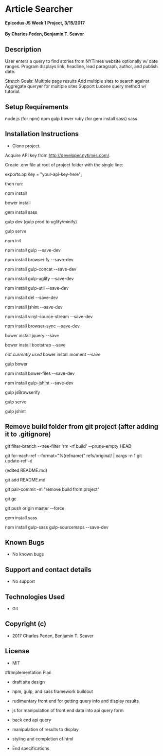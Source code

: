 # Article Searcher

#### Epicodus JS Week 1 Project, 3/15/2017

#### By Charles Peden, Benjamin T. Seaver

## Description

User enters a query to find stories from NYTimes website optionally w/ date ranges.  Program displays link, headline, lead paragraph, author, and publish date.

Stretch Goals:
Multiple page results
Add multiple sites to search against
Aggregate queryer for multiple sites
Support Lucene query method w/ tutorial.



## Setup Requirements
node.js (for npm)
npm
gulp
bower
ruby (for gem install sass)
sass


## Installation Instructions
* Clone project.

Acquire API key from http://developer.nytimes.com/.

Create .env file at root of project folder with the single line:

  exports.apiKey = "your-api-key-here";

then run:

npm install

bower install

gem install sass

gulp dev (gulp prod to uglify/minify)

gulp serve


npm init

npm install gulp --save-dev

npm install browserify --save-dev

npm install gulp-concat --save-dev

npm install gulp-uglify --save-dev

npm install gulp-util --save-dev

npm install del --save-dev

npm install jshint --save-dev

npm install vinyl-source-stream --save-dev

npm install browser-sync --save-dev

bower install jquery --save

bower install bootstrap --save

*not currently used* bower install moment --save

gulp bower

npm install bower-files --save-dev

npm install gulp-jshint --save-dev

gulp jsBrowserify

gulp serve

gulp jshint

## Remove build folder from git project (after adding it to .gitignore)

git filter-branch --tree-filter 'rm -rf build' --prune-empty HEAD

git for-each-ref --format="%(refname)" refs/original/ | xargs -n 1 git update-ref -d

(edited README.md)

git add README.md

git pair-commit -m "remove build from project"

git gc

git push origin master --force

gem install sass

npm install gulp-sass gulp-sourcemaps --save-dev


## Known Bugs
* No known bugs

## Support and contact details
* No support

## Technologies Used
* Git

## Copyright (c)
* 2017 Charles Peden, Benjamin T. Seaver

## License
* MIT

##Implementation Plan
* draft site design
* npm, gulp, and sass framework buildout
* rudimentary front end for getting query info and display results
* js for manipulation of front end data into api query form
* back end api query
* manipulation of results to display
* styling and completion of html



* End specifications
